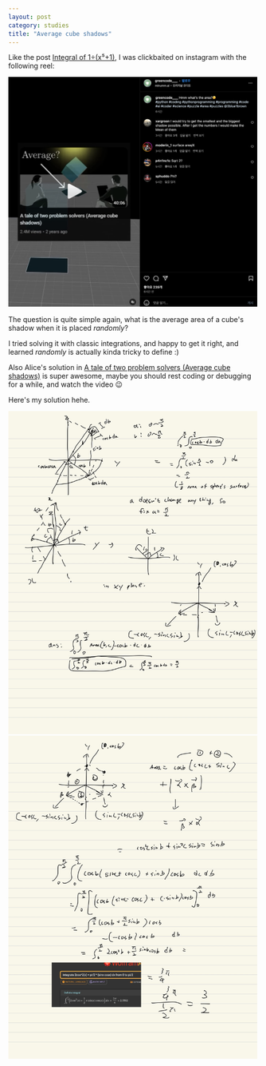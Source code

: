 ```yaml
---
layout: post
category: studies
title: "Average cube shadows"
---
```


Like the post [Integral of 1÷(x⁵+1)](https://soon.haari.me/integral-of-1-x5-1), I was clickbaited on instagram with the following reel:

<img src="../files/shadow/insta.png" width="500"/>

The question is quite simple again, what is the average area of a cube's shadow when it is placed *randomly*?

I tried solving it with classic integrations, and happy to get it right, and learned *randomly* is actually kinda tricky to define :)

Also Alice's solution in [A tale of two problem solvers (Average cube shadows)](https://youtu.be/ltLUadnCyi0) is super awesome, maybe you should rest coding or debugging for a while, and watch the video :wink:

Here's my solution hehe.

<img src="../files/shadow/sol1.jpeg" width="500"/>
<img src="../files/shadow/sol2.jpeg" width="500"/>